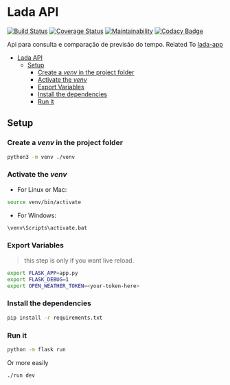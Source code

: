 # Lada API


[![Build Status](https://travis-ci.org/alexNeto/lada-api.svg?branch=master)](https://travis-ci.org/alexNeto/lada-api)
[![Coverage Status](https://coveralls.io/repos/github/alexNeto/lada-api/badge.svg?branch=master)](https://coveralls.io/github/alexNeto/lada-api?branch=master)
[![Maintainability](https://api.codeclimate.com/v1/badges/29914403de1fdead5141/maintainability)](https://codeclimate.com/github/alexNeto/lada-api/maintainability)
[![Codacy Badge](https://api.codacy.com/project/badge/Grade/99156cf8d9f74c7faaefaaed6c343d4f)](https://www.codacy.com/app/alexNeto/lada-api?utm_source=github.com&amp;utm_medium=referral&amp;utm_content=alexNeto/lada-api&amp;utm_campaign=Badge_Grade)

Api para consulta e comparação de previsão do tempo.
Related To [lada-app](https://github.com/alexNeto/lada-app)

- [Lada API](#lada-api)
  - [Setup](#setup)
    - [Create a _venv_ in the project folder](#create-a-venv-in-the-project-folder)
    - [Activate the _venv_](#activate-the-venv)
    - [Export Variables](#export-variables)
    - [Install the dependencies](#install-the-dependencies)
    - [Run it](#run-it)

## Setup

### Create a _venv_ in the project folder

```bash
python3 -m venv ./venv
```

### Activate the _venv_
  
- For Linux or Mac:

```bash
source venv/bin/activate
```

- For Windows:

```bash
\venv\Scripts\activate.bat
```

### Export Variables

> this step is only if you want live reload.

```bash
export FLASK_APP=app.py
export FLASK_DEBUG=1
export OPEN_WEATHER_TOKEN=<your-token-here>
```

### Install the dependencies

```bash
pip install -r requirements.txt
```

### Run it

```bash
python -m flask run
```
Or more easily

```bash
./run dev
```